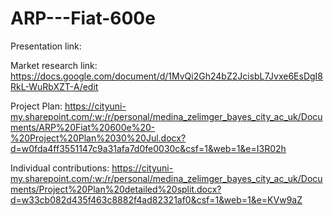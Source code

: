 # ARP---Fiat-600e

Presentation link:

Market research link: https://docs.google.com/document/d/1MvQi2Gh24bZ2JcisbL7Jvxe6EsDgI8RkL-WuRbXZT-A/edit 

Project Plan: https://cityuni-my.sharepoint.com/:w:/r/personal/medina_zelimger_bayes_city_ac_uk/Documents/ARP%20Fiat%20600e%20-%20Project%20Plan%2030%20Jul.docx?d=w0fda4ff3551147c9a31afa7d0fe0030c&csf=1&web=1&e=I3R02h

Individual contributions: https://cityuni-my.sharepoint.com/:w:/r/personal/medina_zelimger_bayes_city_ac_uk/Documents/Project%20Plan%20detailed%20split.docx?d=w33cb082d435f463c8882f4ad82321af0&csf=1&web=1&e=KVw9aZ
